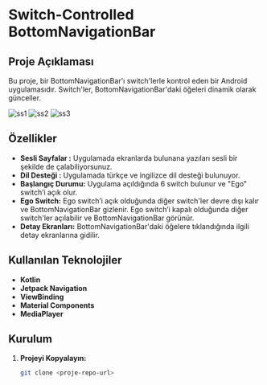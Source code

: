 
# Switch-Controlled BottomNavigationBar

## Proje Açıklaması

Bu proje, bir BottomNavigationBar'ı switch'lerle kontrol eden bir Android uygulamasıdır. Switch'ler, BottomNavigationBar'daki öğeleri dinamik olarak günceller.

![ss1](https://github.com/user-attachments/assets/8c710a10-1819-4ffa-96f0-ec5636ac0100)
![ss2](https://github.com/user-attachments/assets/a2724361-37d6-4a22-a389-71ab0ee99f21)
![ss3](https://github.com/user-attachments/assets/59a6d7b3-3538-49ac-95ab-eaf3dfdc8f7d)


## Özellikler
- **Sesli Sayfalar :** Uygulamada ekranlarda bulunana yazıları sesli bir şekilde de çalabiliyorsunuz.
- **Dil Desteği :** Uygulamada türkçe ve ingilizce dil desteği bulunuyor.
- **Başlangıç Durumu:** Uygulama açıldığında 6 switch bulunur ve "Ego" switch’i açık olur.
- **Ego Switch:** Ego switch’i açık olduğunda diğer switch'ler devre dışı kalır ve BottomNavigationBar gizlenir. Ego switch’i kapalı olduğunda diğer switch'ler açılabilir ve BottomNavigationBar görünür.
- **Detay Ekranları:** BottomNavigationBar'daki öğelere tıklandığında ilgili detay ekranlarına gidilir.

## Kullanılan Teknolojiler

- **Kotlin**
- **Jetpack Navigation**
- **ViewBinding**
- **Material Components**
- **MediaPlayer**

## Kurulum

1. **Projeyi Kopyalayın:**
   ```bash
   git clone <proje-repo-url>

